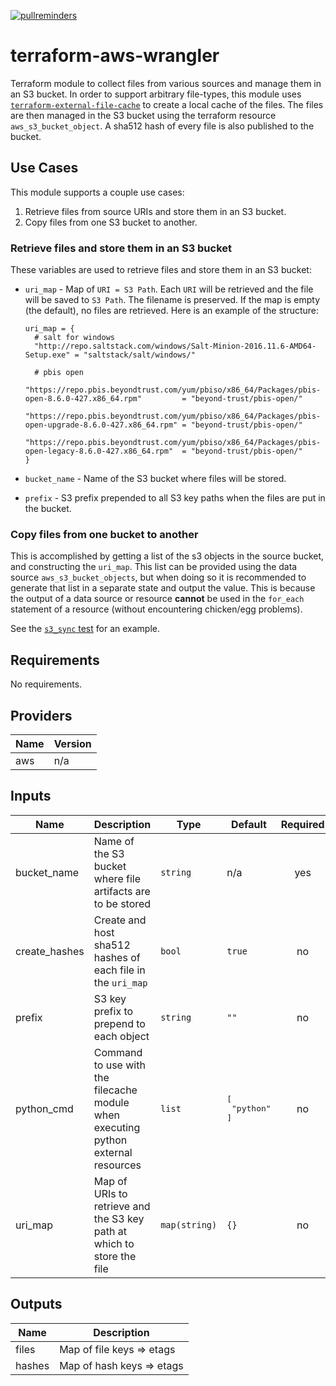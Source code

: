 [![pullreminders](https://pullreminders.com/badge.svg)](https://pullreminders.com?ref=badge)

# terraform-aws-wrangler

Terraform module to collect files from various sources and manage them in an S3
bucket. In order to support arbitrary file-types, this module uses [`terraform-external-file-cache`](https://registry.terraform.io/modules/plus3it/file-cache/external)
to create a local cache of the files. The files are then managed in the S3
bucket using the terraform resource `aws_s3_bucket_object`. A sha512 hash of
every file is also published to the bucket.

## Use Cases

This module supports a couple use cases:

1.  Retrieve files from source URIs and store them in an S3 bucket.
2.  Copy files from one S3 bucket to another.

### Retrieve files and store them in an S3 bucket

These variables are used to retrieve files and store them in an S3 bucket:

-   `uri_map` - Map of `URI = S3 Path`. Each `URI` will be retrieved and the
    file will be saved to `S3 Path`. The filename is preserved. If the map is
    empty (the default), no files are retrieved. Here is an example of the
    structure:

    ```hcl
    uri_map = {
      # salt for windows
      "http://repo.saltstack.com/windows/Salt-Minion-2016.11.6-AMD64-Setup.exe" = "saltstack/salt/windows/"

      # pbis open
      "https://repo.pbis.beyondtrust.com/yum/pbiso/x86_64/Packages/pbis-open-8.6.0-427.x86_64.rpm"         = "beyond-trust/pbis-open/"
      "https://repo.pbis.beyondtrust.com/yum/pbiso/x86_64/Packages/pbis-open-upgrade-8.6.0-427.x86_64.rpm" = "beyond-trust/pbis-open/"
      "https://repo.pbis.beyondtrust.com/yum/pbiso/x86_64/Packages/pbis-open-legacy-8.6.0-427.x86_64.rpm"  = "beyond-trust/pbis-open/"
    }
    ```

-   `bucket_name` - Name of the S3 bucket where files will be stored.
-   `prefix` - S3 prefix prepended to all S3 key paths when the files are put
    in the bucket.

### Copy files from one bucket to another

This is accomplished by getting a list of the s3 objects in the source bucket,
and constructing the `uri_map`. This list can be provided using the data source
`aws_s3_bucket_objects`, but when doing so it is recommended to generate that
list in a separate state and output the value. This is because the output of a
data source or resource **cannot** be used in the `for_each` statement of a
resource (without encountering chicken/egg problems).

See the [`s3_sync` test](tests/s3_sync) for an example.

<!-- BEGIN TFDOCS -->
## Requirements

No requirements.

## Providers

| Name | Version |
|------|---------|
| aws | n/a |

## Inputs

| Name | Description | Type | Default | Required |
|------|-------------|------|---------|:--------:|
| bucket\_name | Name of the S3 bucket where file artifacts are to be stored | `string` | n/a | yes |
| create\_hashes | Create and host sha512 hashes of each file in the `uri_map` | `bool` | `true` | no |
| prefix | S3 key prefix to prepend to each object | `string` | `""` | no |
| python\_cmd | Command to use with the filecache module when executing python external resources | `list` | <pre>[<br>  "python"<br>]</pre> | no |
| uri\_map | Map of URIs to retrieve and the S3 key path at which to store the file | `map(string)` | `{}` | no |

## Outputs

| Name | Description |
|------|-------------|
| files | Map of file keys => etags |
| hashes | Map of hash keys => etags |

<!-- END TFDOCS -->

